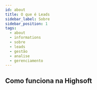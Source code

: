 ```yaml
---
id: about
title: O que é Leads
sidebar_label: Sobre
sidebar_position: 1
tags:
  - about
  - informations
  - sobre
  - leads
  - gestão
  - analise
  - gerenciamento
---
```


## Como funciona na Highsoft
